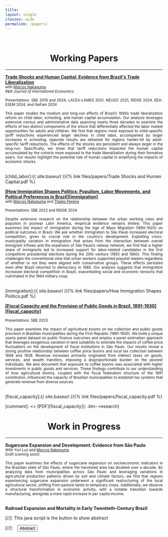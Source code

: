 ```yaml
---
title: 
layout: single
classes: wide
permalink: /papers/
---
```

<br/> 

<!-- Google Tag Manager (noscript) -->
<noscript><iframe src="https://www.googletagmanager.com/ns.html?id=GTM-PNS829G"
height="0" width="0" style="display:none;visibility:hidden"></iframe></noscript>
<!-- End Google Tag Manager (noscript) -->


# <center> Working Papers </center>

- - -

<ins>**[Trade Shocks and Human Capital: Evidence from Brazil's Trade Liberalization](https://papers.ssrn.com/sol3/papers.cfm?abstract_id=4844234)**</ins> <br/>
<small> with [Marcos Nakaguma](https://sites.google.com/view/nakaguma/home) </small> <br/>
<small> <em>R&R Journal of International Economics</em> </small> <br/>
<!-- <small> <a href="#/" onclick="visib('child_labor')">Abstract</a> | [Draft][child_labor] </small> -->
<small style="display: block; text-align: justify; line-height: 1.2"> Presentations: SBE 2019 and 2024, LACEA-LAMES 2021, NEUDC 2021, RIDGE 2024, EEA-ESEM 2024, and GeFam 2024 </small>

<div id="child_labor" style="display: block; text-align: justify; line-height: 1.2" ><small>
This paper studies the medium and long-run effects of Brazil’s 1990s trade liberalization reform on child labor, schooling, and human capital accumulation. Our analysis leverages extensive census and administrative data spanning nearly three decades to examine the effects of two distinct components of the shock that differentially affected the labor market opportunities for adults and children. We find that regions more exposed to child-specific tariff reductions experienced larger declines in child labor, accompanied by larger increases in schooling; opposite results are obtained for regions harder-hit by adult-specific tariff reductions. The effects of the shocks are persistent and always larger in the long-run. Specifically, we show that tariff reductions impacted the human capital accumulated by the cohorts more exposed to the trade liberalization during their formative years. Our results highlight the potential role of human capital in amplifying the impacts of economic shocks.
</small><br><br/></div>

[child_labor]:{{ site.baseurl }}{% link files/papers/Trade Shocks and Human Capital.pdf %}


<ins>**[How Immigration Shapes Politics: Populism, Labor Movements, and Political Preferences in Brazil][immigration]**</ins> <br/>
<small> with [Marcos Nakaguma](https://sites.google.com/view/nakaguma/home) and [Thales Pereira](https://thaleszp.com/) </small> <br/>
<!-- <small> <a href="#/" onclick="visib('immigration')">Abstract</a> | [Draft][immigration] </small> -->
<small style="display: block; text-align: justify; line-height: 1.2"> Presentations: SBE 2022 and RIDGE 2024 </small>

<div id="immigration" style="display: block <!-- none -->; text-align: justify; line-height: 1.2" ><small>
Despite extensive research on the relationship between the urban working class and populism in postwar Latin America, empirical evidence remains limited. This paper examines the impact of immigration during the Age of Mass Migration (1890-1920) on political outcomes in Brazil. We ask whether immigration to São Paulo increased electoral competition, given its crucial role in the country’s development. Exploiting cross-municipality variation in immigration that arises from the interaction between overall immigrant inflows and the expansion of São Paulo’s railway network, we find that a higher share of immigrants led to increased support for labor-related candidates in the first competitive presidential elections during the 20th century (1955 and 1960). This finding challenges the conventional view that urban workers supported populist leaders regardless of whether or not they were aligned with conservative groups. These effects persisted even after Brazil returned to democracy in 1985. Our analysis suggests that immigration increased electoral competition in Brazil, exacerbating social and economic tensions that culminated in the 1964 military coup.
</small><br><br/></div>

[immigration]:{{ site.baseurl }}{% link files/papers/How Immigration Shapes Politics.pdf %}


<ins>**[Fiscal Capacity and the Provision of Public Goods in Brazil, 1891-1930][fiscal_capacity]**</ins> <br/>
<!-- <small> <a href="#/" onclick="visib('fiscal_capacity')">Abstract</a> | [Draft][fiscal_capacity] </small> -->
<small style="display: block; text-align: justify; line-height: 1.2"> Presentations: SBE 2023 </small>

<div id="fiscal_capacity" style="display: block <!-- none -->; text-align: justify; line-height: 1.2" ><small>
This paper examines the impact of agricultural booms on tax collection and public goods provision in Brazilian municipalities during the First Republic (1891-1930). We build a unique yearly panel dataset on public finance outcomes and employ a panel estimation approach that leverages exogenous variation in land suitability to estimate the impacts of coffee price fluctuations on the development of fiscal institutions in São Paulo. Our results reveal a strong positive relationship between coffee price booms and local tax collection between 1898 and 1928. Revenue increases primarily originated from indirect taxes on goods, services, and wealth transfers, imposing a disproportionate burden on the poorest individuals. We also document that exposure to coffee booms was associated with higher investments in public goods and services. These findings contribute to our understanding of how agricultural booms, coupled with the fiscal federalism structure of the 1891 constitution, influenced the capacity of Brazilian municipalities to establish tax systems that generate revenue from diverse sources.
</small><br><br/></div>

[fiscal_capacity]:{{ site.baseurl }}{% link files/papers/fiscal_capacity.pdf %}

[comment]: <> [PDF][fiscal_capacity]{: .btn--research}


# <center> Work in Progress </center>

- - -

<!--
**Sugarcane Expansion and Development: Evidence from São Paulo** <br/>
<small> With Yuri Luz and [Marcos Nakaguma](https://sites.google.com/view/nakaguma/home) </small> <br/>
<small> <a href="#/" onclick="visib('sugarcane')">Abstract</a> | Draft (coming soon) </small>

<div id="sugarcane" style="display: none; text-align: justify; line-height: 1.2" ><small>
This paper studies the impacts of sugarcane expansion on socioeconomic indicators in the Brazilian state of São Paulo, where the harvested area doubled in ten years. Using data from São Paulo municipalities and exploiting soil- and climate-induced variation in agricultural production patterns, we find that localities where sugarcane expanded experienced restructuring of the local agriculture sector from pasture lands to temporary crops. We also document a structural transformation in economic activity towards manufacturing and a faster increase in income per capita. 
</small><br><br/></div>
-->

**Sugarcane Expansion and Development: Evidence from São Paulo** <br/>
<small> With Yuri Luz and [Marcos Nakaguma](https://sites.google.com/view/nakaguma/home) </small> <br/>
<small> Draft (coming soon) </small>

<div id="sugarcane" style="display: block; text-align: justify; line-height: 1.2" ><small>
This paper examines the effects of sugarcane expansion on socioeconomic indicators in the Brazilian state of São Paulo, where the harvested area has doubled over a decade. By analyzing data from municipalities across São Paulo and leveraging variations in agricultural production patterns driven by soil and climate factors, we find that regions experiencing sugarcane expansion underwent a significant restructuring of the local agricultural sector, shifting from pasture lands to temporary crops. Additionally, we observe a structural transformation in economic activity, with a notable transition towards manufacturing, alongside a more rapid increase in per capita income. 
</small><br><br/></div>

**Railroad Expansion and Mortality in Early Twentieth-Century Brazil** <br/>




[//]: This java script is the button to show abstract
<script>
 function visib(id) {
  var x = document.getElementById(id);
  if (x.style.display === "block") {
    x.style.display = "none";
  } else {
    x.style.display = "block";
  }
}
</script>

[//]:&emsp;<button onclick="visib('polariz')" class="btn btn--inverse btn--small">Abstract</button>